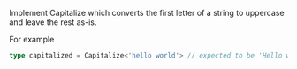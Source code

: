 Implement Capitalize<T> which converts the first letter of a string to uppercase and leave the rest as-is.

For example

```ts
type capitalized = Capitalize<'hello world'> // expected to be 'Hello world'